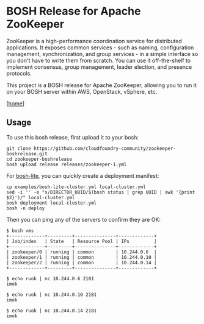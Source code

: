 # BOSH Release for Apache ZooKeeper

ZooKeeper is a high-performance coordination service for distributed applications. It exposes common services - such as naming, configuration management, synchronization, and group services - in a simple interface so you don't have to write them from scratch. You can use it off-the-shelf to implement consensus, group management, leader election, and presence protocols.

This project is a BOSH release for Apache ZooKeeper, allowing you to run it on your BOSH server within AWS, OpenStack, vSphere, etc.

[[home](http://zookeeper.apache.org/ "Apache ZooKeeper")]

## Usage

To use this bosh release, first upload it to your bosh:

```
git clone https://github.com/cloudfoundry-community/zookeeper-boshrelease.git
cd zookeeper-boshrelease
bosh upload release releases/zookeeper-1.yml
```

For [bosh-lite](https://github.com/cloudfoundry/bosh-lite), you can quickly create a deployment manifest:

```
cp examples/bosh-lite-cluster.yml local-cluster.yml
sed -i '' -e "s/DIRECTOR_UUID/$(bosh status | grep UUID | awk '{print $2}')/" local-cluster.yml
bosh deployment local-cluster.yml
bosh -n deploy
```

Then you can ping any of the servers to confirm they are OK:

```
$ bosh vms
+-------------+---------+---------------+-------------+
| Job/index   | State   | Resource Pool | IPs         |
+-------------+---------+---------------+-------------+
| zookeeper/0 | running | common        | 10.244.0.6  |
| zookeeper/1 | running | common        | 10.244.0.10 |
| zookeeper/2 | running | common        | 10.244.0.14 |
+-------------+---------+---------------+-------------+

$ echo ruok | nc 10.244.0.6 2181
imok

$ echo ruok | nc 10.244.0.10 2181
imok

$ echo ruok | nc 10.244.0.14 2181
imok
```